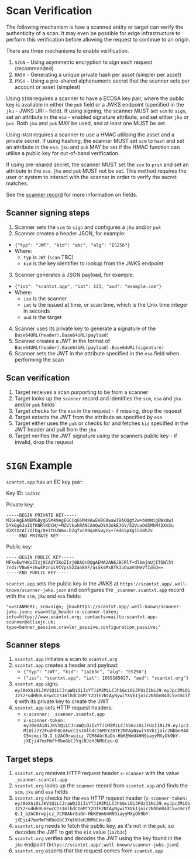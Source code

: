 # Scan Verification

The following mechanism is how a scanned entity or target can verify the authenticity of a scan. It may even be possible for edge infrastructure to perform this verification before allowing the request to continue to an origin.

There are three mechanisms to enable verification.
1. `SIGN` - Using asymmetric encryption to sign each request (recommended)
2. `HASH` - Generating a unique private hash per asset (simpler per asset)
3. `PRSH` - Using a pre-shared alphanumeric secret that the scanner sets per account or asset (simplest)

Using `SIGN` requires a scanner to have a ECDSA key pair, where the public key is available in either the `puk` field or a JWKS endpoint (specified in the `jku` - JWKS URI - field).
If using signing, the scanner MUST set `scm` to `sign`, set an attribute in the `esa` - enabled signature attribute, and set either `jku` or `puk`. Both `jku` and `puk` MAY be used, and at least one MUST be set.

Using `HASH` requires a scanner to use a HMAC utilising the asset and a private secret.
If using hashing, the scanner MUST set `scm` to `hash` and set an attribute in the `esa`. `jku` and `puk` MAY be set if the HMAC function can utilise a public key for out-of-band verification.

If using pre-shared secret, the scanner MUST set the `scm` to `prsh` and set an attribute in the `esa`. `jku` and `puk` MUST not be set. This method requires the user or system to interact with the scanner in order to verify the secret matches.

See the [scanner record](SCANNER.md) for more information on fields.

## Scanner signing steps

1. Scanner sets the `scm` to `sign` and configures a `jku` and/or `puk`
2. Scanner creates a header JSON, for example:
  - `{"typ": "JWT", "kid": "abc", "alg": "ES256"}`
  - Where:
    - `typ` is `JWT` (`scan` TBC)
    - `kid` is the key identifier to lookup from the JWKS endpoint
3. Scanner generates a JSON payload, for example:
  - `{"iss": "scantxt.app", "iat": 123, "aud": "example.com"}`
  - Where:
    - `iss` is the scanner
    - `iat` is the issued at time, or scan time, which is the Unix time integer in seconds
    - `aud` is the target 
4. Scanner uses its private key to generate a signature of the `Base64URL(header).Base64URL(payload)`
5. Scanner creates a JWT in the format of `Base64URL(header).Base64URL(payload).Base64URL(signature)`
6. Scanner sets the JWT in the attribute specified in the `esa` field when performing the scan

## Scan verification
1. Target receives a scan purporting to be from a scanner
2. Target looks up the `scanner` record and identifies the `scm`, `esa` and `jku` and/or `puk` fields
3. Target checks for the `esa` in the request - if missing, drop the request
4. Target extacts the JWT from the attribute as specified by `esa`
5. Target either uses the `puk` or checks for and fetches `kid` specified in the JWT header and pull from the `jku`
6. Target verifies the JWT signature using the scanners public key - if invalid, drop the request

# `SIGN` Example

`scantxt.app` has an EC key pair:

Key ID: `1a2b3c`

Private key:
```
-----BEGIN PRIVATE KEY-----
MIGHAgEAMBMGByqGSM49AgEGCCqGSM49AwEHBG0wawIBAQQgt2w+b8mNigBWx8wi
5YkGg6JaIQfKNRlKDCH/+MZVlkahRANCAAQwDYA3okEJGV/52VuaOdSMhM42Xm3u
d2KtXzAT7OTDg/OeItUJWmxLbZqfxcX9qxKSwyzx+Te465pXg15V8h2x
-----END PRIVATE KEY-----
```

Public key:
```
-----BEGIN PUBLIC KEY-----
MFkwEwYHKoZIzj0CAQYIKoZIzj0DAQcDQgAEMA2AN6JBCRlf+dlbmjnUjITONl5t
7ndirV8wE+zkw4PzniLVCVpsS22an8XF/asSksMs8fk3uOuaV4NeVfIdsQ==
-----END PUBLIC KEY-----
```

`scantxt.app` sets the public key in the JWKS at `https://scantxt.app/.well-known/scanner-jwks.json` and configures the `_scanner.scantxt.app` record with the `scm`, `jku` and `esa` fields:
```
"v=SCANNER1; scm=sign; jku=https://scantxt.app/.well-known/scanner-jwks.json; esa=http_header:x-scanner-token; info=https://www.scantxt.org; contacts=mailto:scantxt.app-scanner@olliejc.uk; type=banner_passive,crawler_passive,configuration_passive;"
```

## Scanner steps

1. `scantxt.app` initiates a scan to `scantxt.org`
2. `scantxt.app` creates a header and payload:
    - `{"typ": "JWT", "kid": "1a2b3c", "alg": "ES256"}` 
    - `{"iss": "scantxt.app", "iat": 1669165027, "aud": "scantxt.org"}`
3. `scantxt.app` signs `eyJ0eXAiOiJKV1QiLCJraWQiOiIxYTJiM2MiLCJhbGciOiJFUzI1NiJ9.eyJpc3MiOiJzY2FudHh0LmFwcCIsImlhdCI6MTY2OTE2NTAyNywiYXVkIjoic2NhbnR4dC5vcmcifQ` with its private key to create the JWT
4. `scantxt.app` sets HTTP request headers:
    - `x-scanner: _scanner.scantxt.app`
    - `x-scanner-token: eyJ0eXAiOiJKV1QiLCJraWQiOiIxYTJiM2MiLCJhbGciOiJFUzI1NiJ9.eyJpc3MiOiJzY2FudHh0LmFwcCIsImlhdCI6MTY2OTE2NTAyNywiYXVkIjoic2NhbnR4dC5vcmcifQ.I_b2AC0rwpjcz_7CM8Abr8aOn-HbKEWmU4HN9iayyMXyOk9bY-jXEji47mxMmFhRboGbCJYqlNJoHJNMbCeu-Q`


## Target steps

1. `scantxt.org` receives HTTP request header `x-scanner` with the value `_scanner.scantxt.app`
2. `scantxt.org` looks up the `scanner` record from `scantxt.app` and finds the `scm`, `jku` and `esa` fields
3. `scantxt.org` checks for the `esa` HTTP request header (`x-scanner-token: eyJ0eXAiOiJKV1QiLCJraWQiOiIxYTJiM2MiLCJhbGciOiJFUzI1NiJ9.eyJpc3MiOiJzY2FudHh0LmFwcCIsImlhdCI6MTY2OTE2NTAyNywiYXVkIjoic2NhbnR4dC5vcmcifQ.I_b2AC0rwpjcz_7CM8Abr8aOn-HbKEWmU4HN9iayyMXyOk9bY-jXEji47mxMmFhRboGbCJYqlNJoHJNMbCeu-Q`)
4. `scantxt.org` needs to fetch the public key, as it's not in the `puk`, so decodes the JWT to get the `kid` value (`1a2b3c`)
5. `scantxt.org` verifies and decodes the JWT using the key found in the `jku` endpoint (`https://scantxt.app/.well-known/scanner-jwks.json`)
6. `scantxt.org` asserts that the request comes from `scantxt.app`
